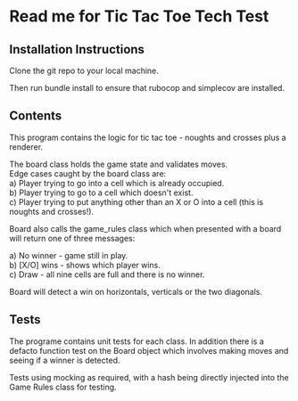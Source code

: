 # Read me for Tic Tac Toe Tech Test

## Installation Instructions
Clone the git repo to your local machine.

Then run bundle install to ensure that rubocop and simplecov are installed.


## Contents
This program contains the logic for tic tac toe - noughts and crosses plus a renderer.

The board class holds the game state and validates moves.  
Edge cases caught by the board class are:   
a) Player trying to go into a cell which is already occupied.   
b) Player trying to go to a cell which doesn't exist.   
c) Player trying to put anything other than an X or O into a cell (this is noughts and crosses!). 
   
   
Board  also calls the game_rules class which when presented with a board will return one of three messages:

a) No winner - game still in play.   
b) [X/O] wins - shows which player wins.   
c) Draw - all nine cells are full and there is no winner.  

Board will detect a win on horizontals, verticals or the two diagonals.

## Tests
   The programe contains unit tests for each class.  In addition there is a defacto function test on the Board object which involves making moves and seeing if a winner is detected.
      
      
Tests using mocking as required, with a hash being directly injected into the Game Rules class for testing.



